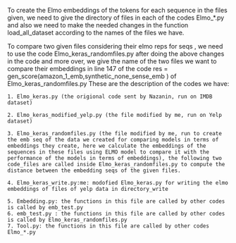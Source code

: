 To create the Elmo embeddings of the tokens for each sequence in the files given, we need to give the directory of files in each of the codes Elmo_*.py and also we need to make the needed changes in the function load_all_dataset according to the names of the files we have.

To compare two given files considering their elmo reps for seqs , we need to use the code Elmo_keras_randomfiles.py  after doing the above changes in the code and more over, we give the name of the two files we want to compare their embeddings in line 147 of the code res = gen_score(amazon_1_emb,synthetic_none_sense_emb ) of Elmo_keras_randomfiles.py
These are the description of the codes we have:

	1. Elmo_keras.py (the origional code sent by Nazanin, run on IMDB dataset)

	2. Elmo_keras_modified_yelp.py (the file modified by me, run on Yelp dataset)

	3. Elmo_keras_randomfiles.py (the file modified by me, run to create the emb seq of the data we created for comparing models in terms of embeddings they create, here we calculate the embeddings of the sequences in these files using ELMO model to compare it with the performance of the models in terms of embeddings), the following two code_files are called inside Elmo_keras_randomfiles.py to compute the distance between the embedding seqs of the given files.

	4. Elmo_keras_write.py:me: modofied Elmo_keras.py for writing the elmo embeddings of files of yelp data in directory_write

	5. Embedding.py: the functions in this file are called by other codes is called by emb_test.py
	6. emb_test.py : the functions in this file are called by other codes is called by Elmo_keras_randomfiles.py 
	7. Tool.py: the functions in this file are called by other codes Elmo_*.py 


	
